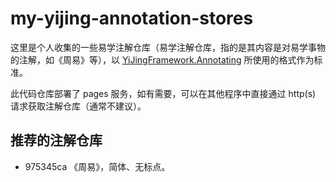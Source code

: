 # my-yijing-annotation-stores

这里是个人收集的一些易学注解仓库（易学注解仓库，指的是其内容是对易学事物的注解，如《周易》等），以 [YiJingFramework.Annotating](https://github.com/YiJingFramework/Annotating.git) 所使用的格式作为标准。

此代码仓库部署了 pages 服务，如有需要，可以在其他程序中直接通过 http(s) 请求获取注解仓库（通常不建议）。

## 推荐的注解仓库

- 975345ca 《周易》，简体、无标点。
